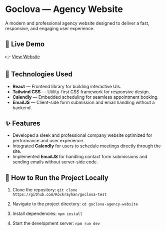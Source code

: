 # Goclova — Agency Website

A modern and professional agency website designed to deliver a fast, responsive, and engaging user experience.

## 📌 Live Demo

👉 [View Website](http://goclova.netlify.app/)

## 🚀 Technologies Used

- **React** — Frontend library for building interactive UIs.
- **Tailwind CSS** — Utility-first CSS framework for responsive design.
- **Calendly** — Embedded scheduling for seamless appointment booking.
- **EmailJS** — Client-side form submission and email handling without a backend.

## ✨ Features

- Developed a sleek and professional company website optimized for performance and user experience.
- Integrated **Calendly** for users to schedule meetings directly through the site.
- Implemented **EmailJS** for handling contact form submissions and sending emails without server-side code.

## 📖 How to Run the Project Locally

1. Clone the repository:
   `git clone https://github.com/Rockrayhan/goclova-test`

2. Navigate to the project directory:
   `cd goclova-agency-website`

3. Install dependencies:
   `npm install`

4. Start the development server:
    `npm run dev`
